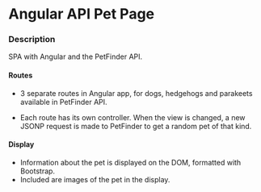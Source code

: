 # Angular API Pet Page

### Description
SPA with Angular and the PetFinder API.

#### Routes
* 3 separate routes in Angular app, for dogs, hedgehogs and parakeets available in PetFinder API.

* Each route has its own controller. When the view is changed, a new JSONP request is made to 
PetFinder to get a random pet of that kind.

#### Display
* Information about the pet is displayed on the DOM, formatted with Bootstrap.
* Included are images of the pet in the display. 
